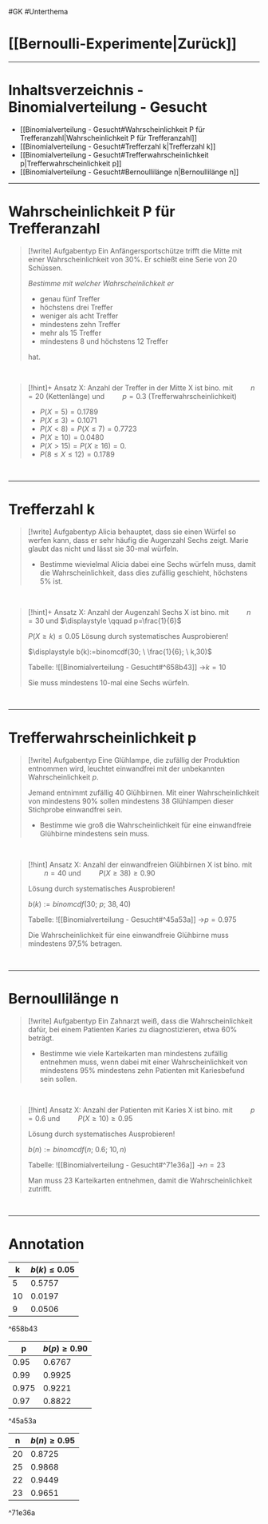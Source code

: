 #GK #Unterthema 

# [[Bernoulli-Experimente|Zurück]]

___
# Inhaltsverzeichnis - Binomialverteilung - Gesucht

- [[Binomialverteilung - Gesucht#Wahrscheinlichkeit P für Trefferanzahl|Wahrscheinlichkeit P für Trefferanzahl]]
- [[Binomialverteilung - Gesucht#Trefferzahl k|Trefferzahl k]]
- [[Binomialverteilung - Gesucht#Trefferwahrscheinlichkeit p|Trefferwahrscheinlichkeit p]]
- [[Binomialverteilung - Gesucht#Bernoullilänge n|Bernoullilänge n]]

___
# Wahrscheinlichkeit P für Trefferanzahl

>[!write] Aufgabentyp
>Ein Anfängersportschütze trifft die Mitte mit einer Wahrscheinlichkeit von 30%.
>Er schießt eine Serie von 20 Schüssen.
>
>_Bestimme mit welcher Wahrscheinlichkeit er_
>- genau fünf Treffer
>- höchstens drei Treffer
>- weniger als acht Treffer
>- mindestens zehn Treffer
>- mehr als 15 Treffer
>- mindestens 8 und höchstens 12 Treffer
>
>hat.

<br>

>[!hint]+ Ansatz
>X: Anzahl der Treffer in der Mitte
>X ist bino. mit 
>$\qquad n=20$ (Kettenlänge) 
>und 
>$\qquad p=0.3$ (Trefferwahrscheinlichkeit)
>
>- $P(X=5)=0.1789$
>- $P(X\leq 3)=0.1071$
>- $P(X< 8)=P(X\leq 7)=0.7723$
>- $P(X\geq 10)=0.0480$
>- $P(X> 15)=P(X\geq 16)=0.$
>- $P(8\leq X \leq 12)=0.1789$

<br>

___
# Trefferzahl k

>[!write] Aufgabentyp
>Alicia behauptet, dass sie einen Würfel so werfen kann, dass er sehr häufig die Augenzahl Sechs zeigt.
>Marie glaubt das nicht und lässt sie 30-mal würfeln.
>
>- Bestimme wievielmal Alicia dabei eine Sechs würfeln muss, damit die Wahrscheinlichkeit, dass dies zufällig geschieht, höchstens 5% ist.

<br>

>[!hint]+ Ansatz
>X: Anzahl der Augenzahl Sechs
>X ist bino. mit 
>$\qquad n=30$ 
>und 
>$\displaystyle \qquad p=\frac{1}{6}$ 
>
>$P(X\geq k)\leq 0.05$
>Lösung durch systematisches Ausprobieren!
>
>$\displaystyle b(k):=binomcdf(30; \ \frac{1}{6}; \ k,30)$
>
>Tabelle:
>![[Binomialverteilung - Gesucht#^658b43]]
>→$k= 10$
>
>Sie muss mindestens 10-mal eine Sechs würfeln.

<br>

___
# Trefferwahrscheinlichkeit p

>[!write] Aufgabentyp
>Eine Glühlampe, die zufällig der Produktion entnommen wird, leuchtet einwandfrei mit der unbekannten Wahrscheinlichkeit $p$.
>
>Jemand entnimmt zufällig 40 Glühbirnen.
>Mit einer Wahrscheinlichkeit von mindestens 90% sollen mindestens 38 Glühlampen dieser Stichprobe einwandfrei sein.
>
>- Bestimme wie groß die Wahrscheinlichkeit für eine einwandfreie Glühbirne mindestens sein muss.

<br>

>[!hint] Ansatz
>X: Anzahl der einwandfreien Glühbirnen
>X ist bino. mit 
>$\qquad n=40$ 
>und 
>$\displaystyle \qquad P(X\geq 38)\geq 0.90$ 
>
>Lösung durch systematisches Ausprobieren!
>
>$\displaystyle b(k):=binomcdf(30; \ p; \ 38,40)$
>
>Tabelle:
>![[Binomialverteilung - Gesucht#^45a53a]]
>→$p= 0.975$
>
>Die Wahrscheinlichkeit für eine einwandfreie Glühbirne muss mindestens 97,5% betragen.

<br>

___
# Bernoullilänge n

>[!write] Aufgabentyp
>Ein Zahnarzt weiß, dass die Wahrscheinlichkeit dafür, bei einem Patienten Karies zu diagnostizieren, etwa 60% beträgt.
>
>- Bestimme wie viele Karteikarten man mindestens zufällig entnehmen muss, wenn dabei mit einer Wahrscheinlichkeit von mindestens 95% mindestens zehn Patienten mit Kariesbefund sein sollen.

<br>

>[!hint] Ansatz
>X: Anzahl der Patienten mit Karies
>X ist bino. mit 
>$\qquad p=0.6$ 
>und 
>$\displaystyle \qquad P(X\geq 10)\geq 0.95$ 
>
>Lösung durch systematisches Ausprobieren!
>
>$\displaystyle b(n):=binomcdf(n; \ 0.6; \ 10,n)$
>
>Tabelle:
>![[Binomialverteilung - Gesucht#^71e36a]]
>→$n= 23$
>
>Man muss 23 Karteikarten entnehmen, damit die Wahrscheinlichkeit zutrifft.

<br>


___
# Annotation

| k | $b(k)\leq 0.05$ |
| ---- | ---- |
| 5 | 0.5757 |
| 10 | 0.0197 |
| 9 | 0.0506 |

^658b43

| p | $b(p)\geq 0.90$ |
| ---- | ---- |
| 0.95 | 0.6767 |
| 0.99 | 0.9925 |
| 0.975 | 0.9221 |
| 0.97 | 0.8822 |

^45a53a

| n | $b(n)\geq 0.95$ |
| ---- | ---- |
| 20 | 0.8725 |
| 25 | 0.9868 |
| 22 | 0.9449 |
| 23 | 0.9651 |

^71e36a

